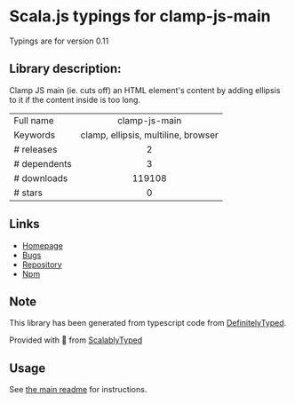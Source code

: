 
# Scala.js typings for clamp-js-main

Typings are for version 0.11

## Library description:
Clamp JS main (ie. cuts off) an HTML element's content by adding ellipsis to it if the content inside is too long.

|                    |                 |
| ------------------ | :-------------: |
| Full name          | clamp-js-main |
| Keywords           | clamp, ellipsis, multiline, browser |
| # releases         | 2 |
| # dependents       | 3 |
| # downloads        | 119108 |
| # stars            | 0 |

## Links
- [Homepage](https://github.com/jmenglis/clamp-js-main#readme)
- [Bugs](https://github.com/jmenglis/clamp-js-main/issues)
- [Repository](https://github.com/jmenglis/clamp-js-main)
- [Npm](https://www.npmjs.com/package/clamp-js-main)
    


## Note
This library has been generated from typescript code from [DefinitelyTyped](https://definitelytyped.org).

Provided with :purple_heart: from [ScalablyTyped](https://github.com/oyvindberg/ScalablyTyped)

## Usage
See [the main readme](../../readme.md) for instructions.


